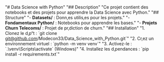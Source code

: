 "# Data Science with Python" 
"## Description" 
"Ce projet contient des notebooks et des projets pour apprendre la Data Science avec Python." 
"## Structure" 
"- **Datasets/** : Donn‚es utilis‚es pour les projets." 
"- **Fondamentaux Python/** : Notebooks pour apprendre les bases." 
"- **Projets Churn Telecoms/** : Projet de pr‚diction de churn." 
"## Installation" 
"1. Clonez le d‚p“t : \`git clone git@github.com/Modecon33/Data_Science_with_Python.git\`" 
"2. Cr‚ez un environnement virtuel : \`python -m venv venv\`" 
"3. Activez-le : \`.\venv\Scripts\activate\` (Windows)" 
"4. Installez les d‚pendances : \`pip install -r requirements.txt\`" 
